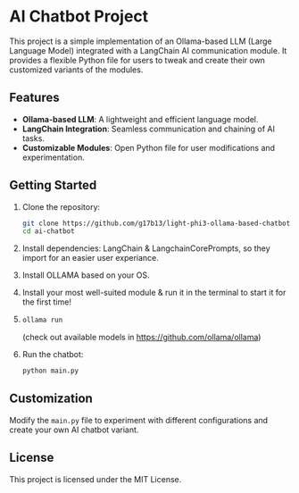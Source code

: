 # AI Chatbot Project

This project is a simple implementation of an Ollama-based LLM (Large Language Model) integrated with a LangChain AI communication module. It provides a flexible Python file for users to tweak and create their own customized variants of the modules.

## Features

- **Ollama-based LLM**: A lightweight and efficient language model.  
- **LangChain Integration**: Seamless communication and chaining of AI tasks.  
- **Customizable Modules**: Open Python file for user modifications and experimentation.  

## Getting Started

1. Clone the repository:  
    ```bash
    git clone https://github.com/g17b13/light-phi3-ollama-based-chatbot.git
    cd ai-chatbot
    ```

2. Install dependencies:
    LangChain & LangchainCorePrompts, so they import for an easier user experiance.

3. Install OLLAMA based on your OS.

4. Install your most well-suited module & run it in the terminal to start it for the first time!
5. ```bash
   ollama run
   ```
   (check out available models in 
https://github.com/ollama/ollama)
6. Run the chatbot:  
    ```bash
    python main.py
    ```

## Customization

Modify the `main.py` file to experiment with different configurations and create your own AI chatbot variant.

## License

This project is licensed under the MIT License.  

